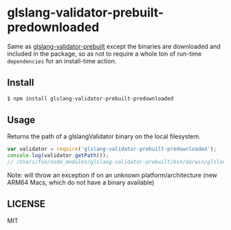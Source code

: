 # glslang-validator-prebuilt-predownloaded

Same as [glslang-validator-prebuilt](https://github.com/fand/glslang-validator-prebuilt) except the binaries are downloaded and included in the package, so as not to require a whole ton of run-time `dependencies` for an install-time action.

## Install

``` bash
$ npm install glslang-validator-prebuilt-predownloaded
```

## Usage

Returns the path of a glslangValidator binary on the local filesystem.

``` js
var validator = require('glslang-validator-prebuilt-predownloaded');
console.log(validator.getPath());
// /Users/foo/node_modules/glslang-validator-prebuilt/bin/darwin/glslangValidator
```

Note: will throw an exception if on an unknown platform/architecture (new ARM64 Macs, which do not have a binary available)

## LICENSE

MIT
